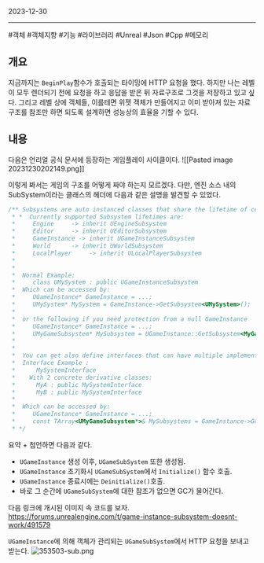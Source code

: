 

2023-12-30

----
#객체 #객체지향 #기능 #라이브러리 #Unreal #Json #Cpp #메모리

## 개요
지금까지는 `BeginPlay`함수가 호출되는 타이밍에 HTTP 요청을 했다.
하지만 나는 레벨이 모두 렌더되기 전에 요청을 하고 응답을 받은 뒤 자료구조로 그것을 저장하고 있고 싶다.
그리고 레벨 상에 객체들, 이를테면 위젯 객체가 만들어지고 이미 받아져 있는 자료구조를 참조만 하면 되도록 설계하면 성능상의 효율을 기할 수 있다.

## 내용
다음은 언리얼 공식 문서에 등장하는 게임플레이 사이클이다.
![[Pasted image 20231230202149.png]]

이렇게 봐서는 게임의 구조를 어떻게 짜야 하는지 모르겠다.
다만, 엔진 소스 내의 SubSystem이라는 클래스의 헤더에 다음과 같은 설명을 발견할 수 있었다.
```cpp
/** Subsystems are auto instanced classes that share the lifetime of certain engine constructs  
 * *  Currently supported Subsystem lifetimes are:  
 *     Engine     -> inherit UEngineSubsystem 
 *     Editor     -> inherit UEditorSubsystem 
 *     GameInstance -> inherit UGameInstanceSubsystem 
 *     World      -> inherit UWorldSubsystem 
 *     LocalPlayer     -> inherit ULocalPlayerSubsystem 
 * 
 * 
 *  Normal Example: 
 *     class UMySystem : public UGameInstanceSubsystem 
 *  Which can be accessed by: 
 *     UGameInstance* GameInstance = ...; 
 *     UMySystem* MySystem = GameInstance->GetSubsystem<UMySystem>(); 
 * 
 *  or the following if you need protection from a null GameInstance 
 *     UGameInstance* GameInstance = ...; 
 *     UMyGameSubsystem* MySubsystem = UGameInstance::GetSubsystem<MyGameSubsystem>(GameInstance); 
 * 
 * 
 *  You can get also define interfaces that can have multiple implementations. 
 *  Interface Example : 
 *      MySystemInterface 
 *    With 2 concrete derivative classes: 
 *      MyA : public MySystemInterface 
 *      MyB : public MySystemInterface 
 * 
 *  Which can be accessed by: 
 *     UGameInstance* GameInstance = ...; 
 *     const TArray<UMyGameSubsystem*>& MySubsystems = GameInstance->GetSubsystemArray<MyGameSubsystem>(); 
 * */
```

요약 + 첨언하면 다음과 같다.
- `UGameInstance` 생성 이후, `UGameSubSystem` 또한 생성됨.
- `UGameInstance` 초기화시 `UGameSubSystem`에서 `Initialize()` 함수 호출.
- `UGameInstance` 종료시에는 `Deinitialize()`호출.
- 바로 그 순간에 `UGameSubSystem`에 대한 참조가 없으면 GC가 물어간다.

다음 링크에 개시된 이미지 속 코드를 보자.
https://forums.unrealengine.com/t/game-instance-subsystem-doesnt-work/491579

`UGameInstance`에 의해 객체가 관리되는 `UGameSubSystem`에서 HTTP 요청을 보내고 받는다.
![353503-sub.png](https://d3kjluh73b9h9o.cloudfront.net/original/4X/e/1/e/e1e72e8e70055f55d99330be2257e369c7b2d6ef.png)

